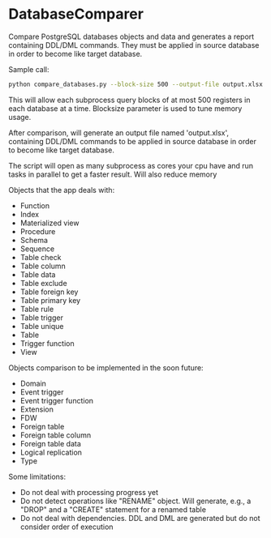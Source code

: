 # DatabaseComparer
Compare PostgreSQL databases objects and data and generates a report containing DDL/DML commands. They must be applied in source database in order to become like target database.

Sample call:

```bash
python compare_databases.py --block-size 500 --output-file output.xlsx --source-database-connection HOST1:PORT1:DATABASE1:USER1:PASSWORD1 --target-database-connection HOST2:PORT2:DATABASE2:USER2:PASSWORD2
```

This will allow each subprocess query blocks of at most 500 registers in each database at a time.
Blocksize parameter is used to tune memory usage.

After comparison, will generate an output file named 'output.xlsx', containing DDL/DML commands to be applied in source database in order to become like target database.

The script will open as many subprocess as cores your cpu have and run tasks in parallel to get a faster result.
Will also reduce memory 

Objects that the app deals with:

- Function
- Index
- Materialized view
- Procedure
- Schema
- Sequence
- Table check
- Table column
- Table data
- Table exclude
- Table foreign key
- Table primary key
- Table rule
- Table trigger
- Table unique
- Table
- Trigger function
- View

Objects comparison to be implemented in the soon future:

- Domain
- Event trigger
- Event trigger function
- Extension
- FDW
- Foreign table
- Foreign table column
- Foreign table data
- Logical replication
- Type

Some limitations:

- Do not deal with processing progress yet
- Do not detect operations like "RENAME" object. Will generate, e.g.,  a "DROP" and a "CREATE" statement for a renamed table
- Do not deal with dependencies. DDL and DML are generated but do not consider order of execution
